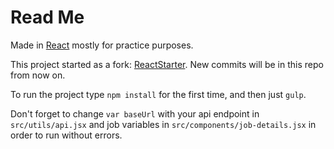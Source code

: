 Read Me
=======

Made in [React](https://facebook.github.io/react/) mostly for practice purposes.

This project started as a fork: [ReactStarter](https://github.com/eyerean/ReactStarter/tree/company-website). New commits will be in this repo from now on.

To run the project type
`npm install` for the first time, and then just `gulp`.

Don't forget to change `var baseUrl` with your api endpoint in `src/utils/api.jsx` and job variables in `src/components/job-details.jsx` in order to run without errors.
